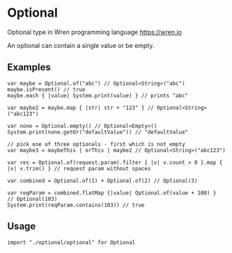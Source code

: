 # Optional

Optional type in Wren programming language https://wren.io

An optional can contain a single value or be empty.

## Examples

```
var maybe = Optional.of("abc") // Optional<String>("abc")
maybe.isPresent() // true
maybe.each { |value| System.print(value) } // prints "abc"

var maybe2 = maybe.map { |str| str + "123" } // Optional<String>("abc123")

var none = Optional.empty() // Optional<Empty>()
System.print(none.getOr("defaultValue")) // "defaultValue"

// pick one of three optionals - first which is not empty
var maybe3 = maybeThis | orThis | maybe2 // Optional<String>("abc123")

var res = Optional.of(request.param).filter { |v| v.count > 0 }.map { |v| v.trim() } // request param without spaces

var combined = Optional.of(1) + Optional.of(2) // Optional(3)

var reqParam = combined.flatMap {|value| Optional.of(value + 100) }  // Optional(103)
System.print(reqParam.contains(103)) // true

```

## Usage

```
import "./optional/optional" for Optional
```

